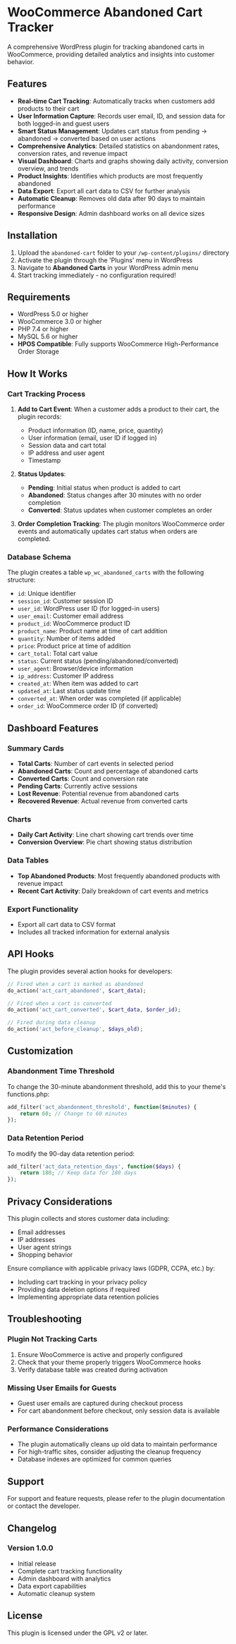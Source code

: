 # WooCommerce Abandoned Cart Tracker

A comprehensive WordPress plugin for tracking abandoned carts in WooCommerce, providing detailed analytics and insights into customer behavior.

## Features

- **Real-time Cart Tracking**: Automatically tracks when customers add products to their cart
- **User Information Capture**: Records user email, ID, and session data for both logged-in and guest users
- **Smart Status Management**: Updates cart status from pending → abandoned → converted based on user actions
- **Comprehensive Analytics**: Detailed statistics on abandonment rates, conversion rates, and revenue impact
- **Visual Dashboard**: Charts and graphs showing daily activity, conversion overview, and trends
- **Product Insights**: Identifies which products are most frequently abandoned
- **Data Export**: Export all cart data to CSV for further analysis
- **Automatic Cleanup**: Removes old data after 90 days to maintain performance
- **Responsive Design**: Admin dashboard works on all device sizes

## Installation

1. Upload the `abandoned-cart` folder to your `/wp-content/plugins/` directory
2. Activate the plugin through the 'Plugins' menu in WordPress
3. Navigate to **Abandoned Carts** in your WordPress admin menu
4. Start tracking immediately - no configuration required!

## Requirements

- WordPress 5.0 or higher
- WooCommerce 3.0 or higher
- PHP 7.4 or higher
- MySQL 5.6 or higher
- **HPOS Compatible**: Fully supports WooCommerce High-Performance Order Storage

## How It Works

### Cart Tracking Process

1. **Add to Cart Event**: When a customer adds a product to their cart, the plugin records:
   - Product information (ID, name, price, quantity)
   - User information (email, user ID if logged in)
   - Session data and cart total
   - IP address and user agent
   - Timestamp

2. **Status Updates**:
   - **Pending**: Initial status when product is added to cart
   - **Abandoned**: Status changes after 30 minutes with no order completion
   - **Converted**: Status updates when customer completes an order

3. **Order Completion Tracking**: The plugin monitors WooCommerce order events and automatically updates cart status when orders are completed.

### Database Schema

The plugin creates a table `wp_wc_abandoned_carts` with the following structure:

- `id`: Unique identifier
- `session_id`: Customer session ID
- `user_id`: WordPress user ID (for logged-in users)
- `user_email`: Customer email address
- `product_id`: WooCommerce product ID
- `product_name`: Product name at time of cart addition
- `quantity`: Number of items added
- `price`: Product price at time of addition
- `cart_total`: Total cart value
- `status`: Current status (pending/abandoned/converted)
- `user_agent`: Browser/device information
- `ip_address`: Customer IP address
- `created_at`: When item was added to cart
- `updated_at`: Last status update time
- `converted_at`: When order was completed (if applicable)
- `order_id`: WooCommerce order ID (if converted)

## Dashboard Features

### Summary Cards
- **Total Carts**: Number of cart events in selected period
- **Abandoned Carts**: Count and percentage of abandoned carts
- **Converted Carts**: Count and conversion rate
- **Pending Carts**: Currently active sessions
- **Lost Revenue**: Potential revenue from abandoned carts
- **Recovered Revenue**: Actual revenue from converted carts

### Charts
- **Daily Cart Activity**: Line chart showing cart trends over time
- **Conversion Overview**: Pie chart showing status distribution

### Data Tables
- **Top Abandoned Products**: Most frequently abandoned products with revenue impact
- **Recent Cart Activity**: Daily breakdown of cart events and metrics

### Export Functionality
- Export all cart data to CSV format
- Includes all tracked information for external analysis

## API Hooks

The plugin provides several action hooks for developers:

```php
// Fired when a cart is marked as abandoned
do_action('act_cart_abandoned', $cart_data);

// Fired when a cart is converted
do_action('act_cart_converted', $cart_data, $order_id);

// Fired during data cleanup
do_action('act_before_cleanup', $days_old);
```

## Customization

### Abandonment Time Threshold
To change the 30-minute abandonment threshold, add this to your theme's functions.php:

```php
add_filter('act_abandonment_threshold', function($minutes) {
    return 60; // Change to 60 minutes
});
```

### Data Retention Period
To modify the 90-day data retention period:

```php
add_filter('act_data_retention_days', function($days) {
    return 180; // Keep data for 180 days
});
```

## Privacy Considerations

This plugin collects and stores customer data including:
- Email addresses
- IP addresses
- User agent strings
- Shopping behavior

Ensure compliance with applicable privacy laws (GDPR, CCPA, etc.) by:
- Including cart tracking in your privacy policy
- Providing data deletion options if required
- Implementing appropriate data retention policies

## Troubleshooting

### Plugin Not Tracking Carts
1. Ensure WooCommerce is active and properly configured
2. Check that your theme properly triggers WooCommerce hooks
3. Verify database table was created during activation

### Missing User Emails for Guests
- Guest user emails are captured during checkout process
- For cart abandonment before checkout, only session data is available

### Performance Considerations
- The plugin automatically cleans up old data to maintain performance
- For high-traffic sites, consider adjusting the cleanup frequency
- Database indexes are optimized for common queries

## Support

For support and feature requests, please refer to the plugin documentation or contact the developer.

## Changelog

### Version 1.0.0
- Initial release
- Complete cart tracking functionality
- Admin dashboard with analytics
- Data export capabilities
- Automatic cleanup system

## License

This plugin is licensed under the GPL v2 or later.
